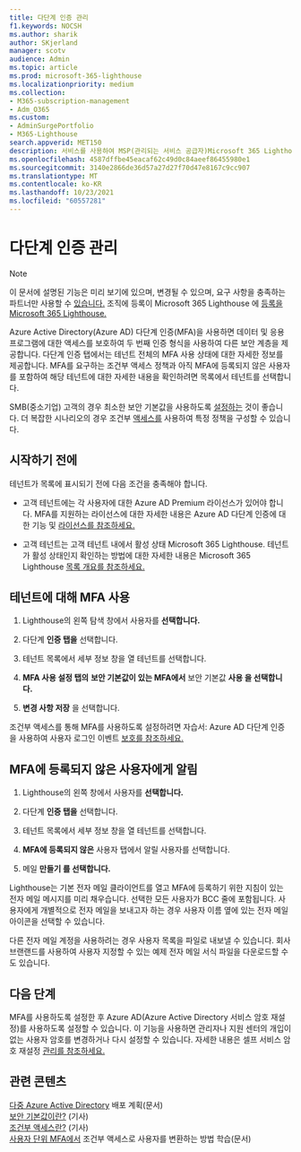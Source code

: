 ```yaml
---
title: 다단계 인증 관리
f1.keywords: NOCSH
ms.author: sharik
author: SKjerland
manager: scotv
audience: Admin
ms.topic: article
ms.prod: microsoft-365-lighthouse
ms.localizationpriority: medium
ms.collection:
- M365-subscription-management
- Adm_O365
ms.custom:
- AdminSurgePortfolio
- M365-Lighthouse
search.appverid: MET150
description: 서비스를 사용하여 MSP(관리되는 서비스 공급자)Microsoft 365 Lighthouse 다단계 인증을 관리하는 방법을 알아보아야 합니다.
ms.openlocfilehash: 4587dffbe45eacaf62c49d0c84aeef86455980e1
ms.sourcegitcommit: 3140e2866de36d57a27d27f70d47e8167c9cc907
ms.translationtype: MT
ms.contentlocale: ko-KR
ms.lasthandoff: 10/23/2021
ms.locfileid: "60557281"
---
```

# <a name="manage-multifactor-authentication"></a>다단계 인증 관리

> [!NOTE]
> 이 문서에 설명된 기능은 미리 보기에 있으며, 변경될 수 있으며, 요구 사항을 충족하는 파트너만 사용할 수 [있습니다.](m365-lighthouse-requirements.md) 조직에 등록이 Microsoft 365 Lighthouse 에 [등록을 Microsoft 365 Lighthouse.](m365-lighthouse-sign-up.md)

Azure Active Directory(Azure AD) 다단계 인증(MFA)을 사용하면 데이터 및 응용 프로그램에 대한 액세스를 보호하여 두 번째 인증 형식을 사용하여 다른 보안 계층을 제공합니다. 다단계 인증 탭에서는 테넌트 전체의 MFA 사용 상태에 대한 자세한 정보를 제공합니다. MFA를 요구하는 조건부 액세스 정책과 아직 MFA에 등록되지 않은 사용자를 포함하여 해당 테넌트에 대한 자세한 내용을 확인하려면 목록에서 테넌트를 선택합니다.

SMB(중소기업) 고객의 경우 최소한 보안 기본값을 사용하도록 [설정하는](/azure/active-directory/fundamentals/concept-fundamentals-security-defaults) 것이 좋습니다. 더 복잡한 시나리오의 경우 조건부 [액세스를](/azure/active-directory/conditional-access/overview) 사용하여 특정 정책을 구성할 수 있습니다.

## <a name="before-you-begin"></a>시작하기 전에

테넌트가 목록에 표시되기 전에 다음 조건을 충족해야 합니다.

- 고객 테넌트에는 각 사용자에 대한 Azure AD Premium 라이선스가 있어야 합니다. MFA를 지원하는 라이선스에 대한 자세한 내용은 Azure AD 다단계 인증에 대한 기능 및 [라이선스를 참조하세요.](/azure/active-directory/authentication/concept-mfa-licensing)

- 고객 테넌트는 고객 테넌트 내에서 활성 상태 Microsoft 365 Lighthouse. 테넌트가 활성 상태인지 확인하는 방법에 대한 자세한 내용은 Microsoft 365 Lighthouse [목록 개요를 참조하세요.](/microsoft-365/lighthouse/m365-lighthouse-tenant-list-overview)

## <a name="enable-mfa-for-a-tenant"></a>테넌트에 대해 MFA 사용

1. Lighthouse의 왼쪽 탐색 창에서 사용자를 **선택합니다.**

2. 다단계 **인증 탭을** 선택합니다.

3. 테넌트 목록에서 세부 정보 창을 열 테넌트를 선택합니다.

4. **MFA 사용 설정 탭의** **보안 기본값이 있는 MFA에서** 보안 기본값 **사용 을 선택합니다.**

5. **변경 사항 저장** 을 선택합니다.

조건부 액세스를 통해 MFA를 사용하도록 설정하려면 자습서: Azure AD 다단계 인증을 사용하여 사용자 로그인 이벤트 [보호를 참조하세요.](/azure/active-directory/authentication/tutorial-enable-azure-mfa)

## <a name="notify-users-who-arent-registered-for-mfa"></a>MFA에 등록되지 않은 사용자에게 알림

1. Lighthouse의 왼쪽 창에서 사용자를 **선택합니다.**

2. 다단계 **인증 탭을** 선택합니다.

3. 테넌트 목록에서 세부 정보 창을 열 테넌트를 선택합니다.

4. **MFA에 등록되지 않은** 사용자 탭에서 알릴 사용자를 선택합니다.

5. 메일 **만들기 를 선택합니다.**

Lighthouse는 기본 전자 메일 클라이언트를 열고 MFA에 등록하기 위한 지침이 있는 전자 메일 메시지를 미리 채우습니다. 선택한 모든 사용자가 BCC 줄에 포함됩니다. 사용자에게 개별적으로 전자 메일을 보내고자 하는 경우 사용자 이름 옆에 있는 전자 메일 아이콘을 선택할 수 있습니다.

다른 전자 메일 계정을 사용하려는 경우 사용자 목록을 파일로 내보낼 수 있습니다. 회사 브랜랜드를 사용하여 사용자 지정할 수 있는 예제 전자 메일 서식 파일을 다운로드할 수도 있습니다.

## <a name="next-steps"></a>다음 단계

MFA를 사용하도록 설정한 후 Azure AD(Azure Active Directory 서비스 암호 재설정)를 사용하도록 설정할 수 있습니다. 이 기능을 사용하면 관리자나 지원 센터의 개입이 없는 사용자 암호를 변경하거나 다시 설정할 수 있습니다. 자세한 내용은 셀프 서비스 암호 재설정 [관리를 참조하세요.](m365-lighthouse-manage-sspr.md)

## <a name="related-content"></a>관련 콘텐츠

[다중 Azure Active Directory](/azure/active-directory/authentication/howto-mfa-getstarted) 배포 계획(문서)\
[보안 기본값이란?](/azure/active-directory/fundamentals/concept-fundamentals-security-defaults) (기사)\
[조건부 액세스란?](/azure/active-directory/conditional-access/overview) (기사)\
[사용자 단위 MFA에서](/azure/active-directory/authentication/howto-mfa-getstarted#convert-users-from-per-user-mfa-to-conditional-access-based-mfa) 조건부 액세스로 사용자를 변환하는 방법 학습(문서)
